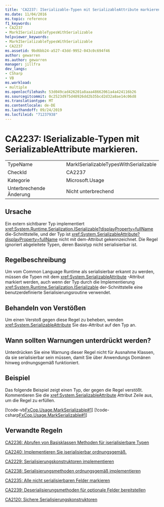 ```yaml
---
title: 'CA2237: ISerializable-Typen mit SerializableAttribute markieren.'
ms.date: 11/04/2016
ms.topic: reference
f1_keywords:
- CA2237
- MarkISerializableTypesWithSerializable
helpviewer_keywords:
- MarkISerializableTypesWithSerializable
- CA2237
ms.assetid: 9bd6bb24-a527-43dd-9952-043c0c694f46
author: gewarren
ms.author: gewarren
manager: jillfra
dev_langs:
- CSharp
- VB
ms.workload:
- multiple
ms.openlocfilehash: 53d049cad426201a8aaa48662061a4a424116b26
ms.sourcegitcommit: 0c2523d975d48926dd2b35bcd2d32a8ae14c06d8
ms.translationtype: MT
ms.contentlocale: de-DE
ms.lasthandoff: 09/24/2019
ms.locfileid: "71237938"
---
```

# <a name="ca2237-mark-iserializable-types-with-serializableattribute"></a>CA2237: ISerializable-Typen mit SerializableAttribute markieren.

|||
|-|-|
|TypeName|MarkISerializableTypesWithSerializable|
|CheckId|CA2237|
|Kategorie|Microsoft.Usage|
|Unterbrechende Änderung|Nicht unterbrechend|

## <a name="cause"></a>Ursache
Ein extern sichtbarer Typ implementiert <xref:System.Runtime.Serialization.ISerializable?displayProperty=fullName> die-Schnittstelle, und der Typ ist <xref:System.SerializableAttribute?displayProperty=fullName> nicht mit dem-Attribut gekennzeichnet. Die Regel ignoriert abgeleitete Typen, deren Basistyp nicht serialisierbar ist.

## <a name="rule-description"></a>Regelbeschreibung
Um vom Common Language Runtime als serialisierbar erkannt zu werden, müssen die Typen mit dem <xref:System.SerializableAttribute> -Attribut markiert werden, auch wenn der Typ durch die Implementierung <xref:System.Runtime.Serialization.ISerializable> der-Schnittstelle eine benutzerdefinierte Serialisierungsroutine verwendet.

## <a name="how-to-fix-violations"></a>Behandeln von Verstößen
Um einen Verstoß gegen diese Regel zu beheben, wenden <xref:System.SerializableAttribute> Sie das-Attribut auf den Typ an.

## <a name="when-to-suppress-warnings"></a>Wann sollten Warnungen unterdrückt werden?
Unterdrücken Sie eine Warnung dieser Regel nicht für Ausnahme Klassen, da sie serialisierbar sein müssen, damit Sie über Anwendungs Domänen hinweg ordnungsgemäß funktioniert.

## <a name="example"></a>Beispiel
Das folgende Beispiel zeigt einen Typ, der gegen die Regel verstößt. Kommentieren Sie die <xref:System.SerializableAttribute> Attribut Zeile aus, um die Regel zu erfüllen.

[!code-vb[FxCop.Usage.MarkSerializable#1](../code-quality/codesnippet/VisualBasic/ca2237-mark-iserializable-types-with-serializableattribute_1.vb)]
[!code-csharp[FxCop.Usage.MarkSerializable#1](../code-quality/codesnippet/CSharp/ca2237-mark-iserializable-types-with-serializableattribute_1.cs)]

## <a name="related-rules"></a>Verwandte Regeln
[CA2236: Abrufen von Basisklassen Methoden für iserialisierbare Typen](../code-quality/ca2236-call-base-class-methods-on-iserializable-types.md)

[CA2240: Implementieren Sie iserialisierbar ordnungsgemäß.](../code-quality/ca2240-implement-iserializable-correctly.md)

[CA2229: Serialisierungskonstruktoren implementieren](../code-quality/ca2229-implement-serialization-constructors.md)

[CA2238: Serialisierungsmethoden ordnungsgemäß implementieren](../code-quality/ca2238-implement-serialization-methods-correctly.md)

[CA2235: Alle nicht serialisierbaren Felder markieren](../code-quality/ca2235-mark-all-non-serializable-fields.md)

[CA2239: Deserialisierungsmethoden für optionale Felder bereitstellen](../code-quality/ca2239-provide-deserialization-methods-for-optional-fields.md)

[CA2120: Sichere Serialisierungskonstruktoren](../code-quality/ca2120-secure-serialization-constructors.md)